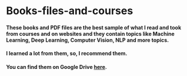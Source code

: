 # Books-files-and-courses

#### These books and PDF files are the best sample of what I read and took from courses and on websites and they contain topics like Machine Learning, Deep Learning, Computer Vision, NLP and more topics.

#### I learned a lot from them, so, I recommend them.

#### You can find them on Google Drive [here](https://drive.google.com/drive/folders/1eAYEvcnd66wMYQqNXDihIdFwZx5vdLFc).
